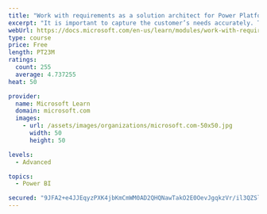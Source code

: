```yaml
---
title: "Work with requirements as a solution architect for Power Platform and Dynamics 365"
excerpt: "It is important to capture the customer’s needs accurately. This module explains how to capture requirements and identify functional and non-functional items."
webUrl: https://docs.microsoft.com/en-us/learn/modules/work-with-requirements/
type: course
price: Free
length: PT23M
ratings:
  count: 255
  average: 4.737255
heat: 50

provider:
  name: Microsoft Learn
  domain: microsoft.com
  images:
    - url: /assets/images/organizations/microsoft.com-50x50.jpg
      width: 50
      height: 50

levels:
  - Advanced

topics:
  - Power BI

secured: "9JFA2+e4JJEqyzPXK4jbKmCmWM0AD2QHQNawTakO2E0OevJgqkzVr/il3QZSlpfoy9+G/uUFjMPgAWgmWiD0wAKGO8WNV9RPZk8Vg3xP1CX8y8XO6jpxF2sQqPK0e10NdjMh0rlxDaAdQwBLhTFzddgJ6mliIV895e6dKGwOVA4FxCVtMkB/GAKc1Rc6DfDP98tSch+bQ7o+WpT7hItg/mRp+KIl5Fkzaa3mPWzxNT+sODX0Hf/5YOIjsXWIBOumwyFnO43/frFAmK2O+Jl9eP8cBNkE0flRvREmGBf/buJpoXYLLep4sewXtOSMjzH66CrGfAGYFimjhs+8ZVBaKSK/8Jm3qPqJxe0KwJD18JAzJJCtKjm03BZQayLWNUoif/THjGlCdJGQJrOQ2YN+0f4Jz+sZaxZFDfy26B01+wU=;3vBL+Zg6axRAHPASlKoNfg=="
---
```


